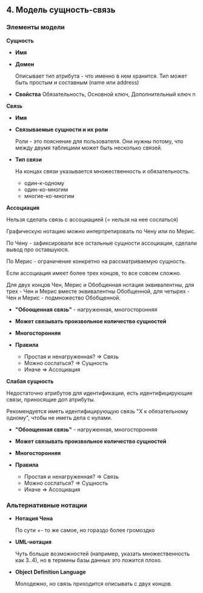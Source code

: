## 4. Модель сущность-связь

### Элементы модели

**Сущность**

- **Имя**


- **Домен**

    Описывает тип атрибута - что именно в нем хранится. 
    Тип может быть простым и составным (name или address)


- **Свойства**
    Обязательность, Основной ключ, Дополнительный ключ n


**Связь**

- **Имя**


- **Связываемые сущности и их роли**

    Роли - это пояснение для пользователя. 
    Они нужны потому, что между двумя таблицами 
    может быть несколько связей.


- **Тип связи**

    На концах связи указывается множественность и обязательность.

    - один-к-одному
    - один-ко-многим
    - многие-ко-многим



**Ассоциация**

Нельзя сделать связь с ассоциацией (= нельзя на нее сослаться)

Графическую нотацию можно интерпретировать по Чену или по Мерис.

По Чену - зафиксировали все остальные сущности ассоциации, 
сделали вывод про оставшуюся.

По Мерис - ограничение конкретно на рассматриваемую сущность.

Если ассоциация имеет более трех концов, то все совсем сложно.

Для двух концов Чен, Мерис и Обобщенная нотация эквивалентны, 
для трех - Чен и Мерис вместе эквивалентны Обобщенной, 
для четырех - Чен и Мерис - подмножество Обобщенной.

- **"Обоощенная связь"** - нагруженная, многосторонняя


- **Может связывать произвольное количество сущностей**


- **Многосторонняя**


- **Правила**

    - Простая и ненагруженная? => Связь
    - Можно сослаться? => Сущность
    - Иначе => Ассоциация



**Слабая сущность**

Недостаточно атрибутов для идентификации, 
есть идентифицирующие связи, приносящие доп атрибуты.

Рекомендуется иметь идентифицирующую связь "X к обязательному одному",
чтобы не иметь дела с нулами.

- **"Обоощенная связь"** - нагруженная, многосторонняя


- **Может связывать произвольное количество сущностей**


- **Многосторонняя**


- **Правила**

    - Простая и ненагруженная? => Связь
    - Можно сослаться? => Сущность
    - Иначе => Ассоциация



### Альтернативные нотации

- **Нотация Чена**

    По сути +- то же самое, но гораздо более громоздко

- **UML-нотация**

    Чуть больше возможностей (например, указать множественность как 3..4), 
    но в термины базы данных это ложится плохо.

- **Object Definition Language**

    Молодежно, но связь приходится описывать с двух концов.
